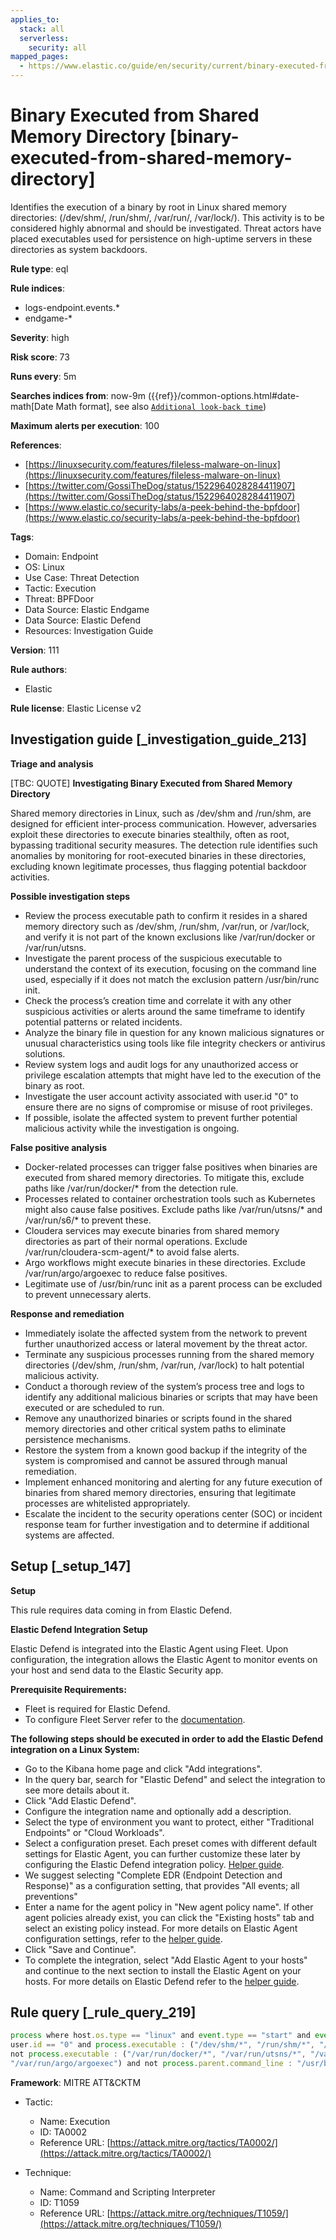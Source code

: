 ```yaml
---
applies_to:
  stack: all
  serverless:
    security: all
mapped_pages:
  - https://www.elastic.co/guide/en/security/current/binary-executed-from-shared-memory-directory.html
---
```


# Binary Executed from Shared Memory Directory [binary-executed-from-shared-memory-directory]

Identifies the execution of a binary by root in Linux shared memory directories: (/dev/shm/, /run/shm/, /var/run/, /var/lock/). This activity is to be considered highly abnormal and should be investigated. Threat actors have placed executables used for persistence on high-uptime servers in these directories as system backdoors.

**Rule type**: eql

**Rule indices**:

* logs-endpoint.events.*
* endgame-*

**Severity**: high

**Risk score**: 73

**Runs every**: 5m

**Searches indices from**: now-9m ({{ref}}/common-options.html#date-math[Date Math format], see also [`Additional look-back time`](docs-content://solutions/security/detect-and-alert/create-detection-rule.md#rule-schedule))

**Maximum alerts per execution**: 100

**References**:

* [https://linuxsecurity.com/features/fileless-malware-on-linux](https://linuxsecurity.com/features/fileless-malware-on-linux)
* [https://twitter.com/GossiTheDog/status/1522964028284411907](https://twitter.com/GossiTheDog/status/1522964028284411907)
* [https://www.elastic.co/security-labs/a-peek-behind-the-bpfdoor](https://www.elastic.co/security-labs/a-peek-behind-the-bpfdoor)

**Tags**:

* Domain: Endpoint
* OS: Linux
* Use Case: Threat Detection
* Tactic: Execution
* Threat: BPFDoor
* Data Source: Elastic Endgame
* Data Source: Elastic Defend
* Resources: Investigation Guide

**Version**: 111

**Rule authors**:

* Elastic

**Rule license**: Elastic License v2

## Investigation guide [_investigation_guide_213]

**Triage and analysis**

[TBC: QUOTE]
**Investigating Binary Executed from Shared Memory Directory**

Shared memory directories in Linux, such as /dev/shm and /run/shm, are designed for efficient inter-process communication. However, adversaries exploit these directories to execute binaries stealthily, often as root, bypassing traditional security measures. The detection rule identifies such anomalies by monitoring for root-executed binaries in these directories, excluding known legitimate processes, thus flagging potential backdoor activities.

**Possible investigation steps**

* Review the process executable path to confirm it resides in a shared memory directory such as /dev/shm, /run/shm, /var/run, or /var/lock, and verify it is not part of the known exclusions like /var/run/docker or /var/run/utsns.
* Investigate the parent process of the suspicious executable to understand the context of its execution, focusing on the command line used, especially if it does not match the exclusion pattern /usr/bin/runc init.
* Check the process’s creation time and correlate it with any other suspicious activities or alerts around the same timeframe to identify potential patterns or related incidents.
* Analyze the binary file in question for any known malicious signatures or unusual characteristics using tools like file integrity checkers or antivirus solutions.
* Review system logs and audit logs for any unauthorized access or privilege escalation attempts that might have led to the execution of the binary as root.
* Investigate the user account activity associated with user.id "0" to ensure there are no signs of compromise or misuse of root privileges.
* If possible, isolate the affected system to prevent further potential malicious activity while the investigation is ongoing.

**False positive analysis**

* Docker-related processes can trigger false positives when binaries are executed from shared memory directories. To mitigate this, exclude paths like /var/run/docker/* from the detection rule.
* Processes related to container orchestration tools such as Kubernetes might also cause false positives. Exclude paths like /var/run/utsns/* and /var/run/s6/* to prevent these.
* Cloudera services may execute binaries from shared memory directories as part of their normal operations. Exclude /var/run/cloudera-scm-agent/* to avoid false alerts.
* Argo workflows might execute binaries in these directories. Exclude /var/run/argo/argoexec to reduce false positives.
* Legitimate use of /usr/bin/runc init as a parent process can be excluded to prevent unnecessary alerts.

**Response and remediation**

* Immediately isolate the affected system from the network to prevent further unauthorized access or lateral movement by the threat actor.
* Terminate any suspicious processes running from the shared memory directories (/dev/shm, /run/shm, /var/run, /var/lock) to halt potential malicious activity.
* Conduct a thorough review of the system’s process tree and logs to identify any additional malicious binaries or scripts that may have been executed or are scheduled to run.
* Remove any unauthorized binaries or scripts found in the shared memory directories and other critical system paths to eliminate persistence mechanisms.
* Restore the system from a known good backup if the integrity of the system is compromised and cannot be assured through manual remediation.
* Implement enhanced monitoring and alerting for any future execution of binaries from shared memory directories, ensuring that legitimate processes are whitelisted appropriately.
* Escalate the incident to the security operations center (SOC) or incident response team for further investigation and to determine if additional systems are affected.


## Setup [_setup_147]

**Setup**

This rule requires data coming in from Elastic Defend.

**Elastic Defend Integration Setup**

Elastic Defend is integrated into the Elastic Agent using Fleet. Upon configuration, the integration allows the Elastic Agent to monitor events on your host and send data to the Elastic Security app.

**Prerequisite Requirements:**

* Fleet is required for Elastic Defend.
* To configure Fleet Server refer to the [documentation](docs-content://reference/ingestion-tools/fleet/fleet-server.md).

**The following steps should be executed in order to add the Elastic Defend integration on a Linux System:**

* Go to the Kibana home page and click "Add integrations".
* In the query bar, search for "Elastic Defend" and select the integration to see more details about it.
* Click "Add Elastic Defend".
* Configure the integration name and optionally add a description.
* Select the type of environment you want to protect, either "Traditional Endpoints" or "Cloud Workloads".
* Select a configuration preset. Each preset comes with different default settings for Elastic Agent, you can further customize these later by configuring the Elastic Defend integration policy. [Helper guide](docs-content://solutions/security/configure-elastic-defend/configure-an-integration-policy-for-elastic-defend.md).
* We suggest selecting "Complete EDR (Endpoint Detection and Response)" as a configuration setting, that provides "All events; all preventions"
* Enter a name for the agent policy in "New agent policy name". If other agent policies already exist, you can click the "Existing hosts" tab and select an existing policy instead. For more details on Elastic Agent configuration settings, refer to the [helper guide](docs-content://reference/ingestion-tools/fleet/agent-policy.md).
* Click "Save and Continue".
* To complete the integration, select "Add Elastic Agent to your hosts" and continue to the next section to install the Elastic Agent on your hosts. For more details on Elastic Defend refer to the [helper guide](docs-content://solutions/security/configure-elastic-defend/install-elastic-defend.md).


## Rule query [_rule_query_219]

```js
process where host.os.type == "linux" and event.type == "start" and event.action in ("exec", "exec_event") and
user.id == "0" and process.executable : ("/dev/shm/*", "/run/shm/*", "/var/run/*", "/var/lock/*") and
not process.executable : ("/var/run/docker/*", "/var/run/utsns/*", "/var/run/s6/*", "/var/run/cloudera-scm-agent/*",
"/var/run/argo/argoexec") and not process.parent.command_line : "/usr/bin/runc init"
```

**Framework**: MITRE ATT&CKTM

* Tactic:

    * Name: Execution
    * ID: TA0002
    * Reference URL: [https://attack.mitre.org/tactics/TA0002/](https://attack.mitre.org/tactics/TA0002/)

* Technique:

    * Name: Command and Scripting Interpreter
    * ID: T1059
    * Reference URL: [https://attack.mitre.org/techniques/T1059/](https://attack.mitre.org/techniques/T1059/)



